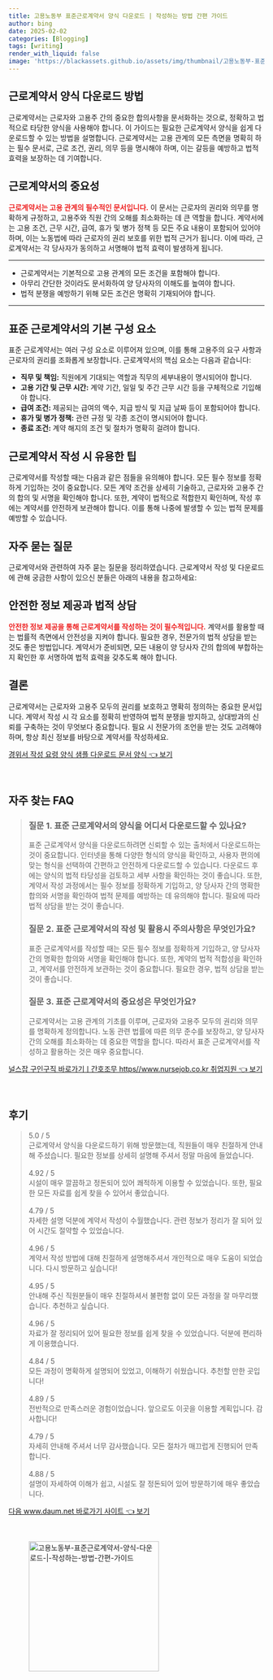 ```yaml
---
title: 고용노동부 표준근로계약서 양식 다운로드 | 작성하는 방법 간편 가이드
author: bing
date: 2025-02-02
categories: [Blogging]
tags: [writing]
render_with_liquid: false
image: 'https://blackassets.github.io/assets/img/thumbnail/고용노동부-표준근로계약서-양식-다운로드-|-작성하는-방법-간편-가이드.webp'
---
```



<h2 id='근로계약서_양식_다운로드'>근로계약서 양식 다운로드 방법</h2>

<p>근로계약서는 근로자와 고용주 간의 중요한 합의사항을 문서화하는 것으로, 정확하고 법적으로 타당한 양식을 사용해야 합니다. 이 가이드는 필요한 근로계약서 양식을 쉽게 다운로드할 수 있는 방법을 설명합니다. 근로계약서는 고용 관계의 모든 측면을 명확히 하는 필수 문서로, 근로 조건, 권리, 의무 등을 명시해야 하며, 이는 갈등을 예방하고 법적 효력을 보장하는 데 기여합니다.</p>

<h2 id='근로계약서의_중요성'>근로계약서의 중요성</h2>

<p><b><span style="color: #ee2323;">근로계약서는 고용 관계의 필수적인 문서입니다.</span></b> 이 문서는 근로자의 권리와 의무를 명확하게 규정하고, 고용주와 직원 간의 오해를 최소화하는 데 큰 역할을 합니다. 계약서에는 고용 조건, 근무 시간, 급여, 휴가 및 병가 정책 등 모든 주요 내용이 포함되어 있어야 하며, 이는 노동법에 따라 근로자의 권리 보호를 위한 법적 근거가 됩니다. 이에 따라, 근로계약서는 각 당사자가 동의하고 서명해야 법적 효력이 발생하게 됩니다.</p>

<hr />

<ul>
    <li>근로계약서는 기본적으로 고용 관계의 모든 조건을 포함해야 합니다.</li>
    <li>아무리 간단한 것이라도 문서화하여 양 당사자의 이해도를 높여야 합니다.</li>
    <li>법적 분쟁을 예방하기 위해 모든 조건은 명확히 기재되어야 합니다.</li>
</ul>

<hr />

<h2 id='표준근로계약서_구성요소'>표준 근로계약서의 기본 구성 요소</h2>

<p>표준 근로계약서는 여러 구성 요소로 이루어져 있으며, 이를 통해 고용주의 요구 사항과 근로자의 권리를 조화롭게 보장합니다. 근로계약서의 핵심 요소는 다음과 같습니다:</p>

<ul>
    <li><b>직무 및 책임:</b> 직원에게 기대되는 역할과 직무의 세부내용이 명시되어야 합니다.</li>
    <li><b>고용 기간 및 근무 시간:</b> 계약 기간, 일일 및 주간 근무 시간 등을 구체적으로 기입해야 합니다.</li>
    <li><b>급여 조건:</b> 제공되는 급여의 액수, 지급 방식 및 지급 날짜 등이 포함되어야 합니다.</li>
    <li><b>휴가 및 병가 정책:</b> 관련 규정 및 각종 조건이 명시되어야 합니다.</li>
    <li><b>종료 조건:</b> 계약 해지의 조건 및 절차가 명확히 걸려야 합니다.</li>
</ul>

<h2 id='계약서_작성_팁'>근로계약서 작성 시 유용한 팁</h2>

<p>근로계약서를 작성할 때는 다음과 같은 점들을 유의해야 합니다. 모든 필수 정보를 정확하게 기입하는 것이 중요합니다. 모든 계약 조건을 상세히 기술하고, 근로자와 고용주 간의 합의 및 서명을 확인해야 합니다. 또한, 계약이 법적으로 적합한지 확인하며, 작성 후에는 계약서를 안전하게 보관해야 합니다. 이를 통해 나중에 발생할 수 있는 법적 문제를 예방할 수 있습니다.</p>

<h2 id='자주_묻는_질문'>자주 묻는 질문</h2>

<p>근로계약서와 관련하여 자주 묻는 질문을 정리하였습니다. 근로계약서 작성 및 다운로드에 관해 궁금한 사항이 있으신 분들은 아래의 내용을 참고하세요:</p>

<h2 id='안전한_정보_제공'>안전한 정보 제공과 법적 상담</h2>

<p><b><span style="color: #ee2323;">안전한 정보 제공을 통해 근로계약서를 작성하는 것이 필수적입니다.</span></b> 계약서를 활용할 때는 법률적 측면에서 안전성을 지켜야 합니다. 필요한 경우, 전문가의 법적 상담을 받는 것도 좋은 방법입니다. 계약서가 준비되면, 모든 내용이 양 당사자 간의 합의에 부합하는지 확인한 후 서명하여 법적 효력을 갖추도록 해야 합니다.</p>

<h2 id='결론'>결론</h2>

<p>근로계약서는 근로자와 고용주 모두의 권리를 보호하고 명확히 정의하는 중요한 문서입니다. 계약서 작성 시 각 요소를 정확히 반영하여 법적 분쟁을 방지하고, 상대방과의 신뢰를 구축하는 것이 무엇보다 중요합니다. 필요 시 전문가의 조언을 받는 것도 고려해야 하며, 항상 최신 정보를 바탕으로 계약서를 작성하세요.</p>


<p><a class="click-button" title="경위서 작성 요령 양식 샘플 다운로드 문서 양식" href="https://blackassets.github.io/posts/%EA%B2%BD%EC%9C%84%EC%84%9C-%EC%9E%91%EC%84%B1-%EC%9A%94%EB%A0%B9-%EC%96%91%EC%8B%9D-%EC%83%98%ED%94%8C-%EB%8B%A4%EC%9A%B4%EB%A1%9C%EB%93%9C-%EB%AC%B8%EC%84%9C-%EC%96%91%EC%8B%9D/" rel="dofollow">경위서 작성 요령 양식 샘플 다운로드 문서 양식 👈 보기</a></p><br>
<h2 id='자주_찾는_FAQ'>자주 찾는 FAQ</h2>
<div itemscope="" itemtype="https://schema.org/FAQPage"> 
<blockquote> 
<div itemscope="" itemprop="mainEntity" itemtype="https://schema.org/Question"> 
<h3 itemprop="name">질문 1. 표준 근로계약서의 양식을 어디서 다운로드할 수 있나요?</h3> 
<div itemscope="" itemprop="acceptedAnswer" itemtype="https://schema.org/Answer"> 
<span itemprop="text"> 
<p>표준 근로계약서 양식을 다운로드하려면 신뢰할 수 있는 출처에서 다운로드하는 것이 중요합니다. 인터넷을 통해 다양한 형식의 양식을 확인하고, 사용자 편의에 맞는 형식을 선택하여 간편하고 안전하게 다운로드할 수 있습니다. 다운로드 후에는 양식의 법적 타당성을 검토하고 세부 사항을 확인하는 것이 좋습니다. 또한, 계약서 작성 과정에서는 필수 정보를 정확하게 기입하고, 양 당사자 간의 명확한 합의와 서명을 확인하여 법적 문제를 예방하는 데 유의해야 합니다. 필요에 따라 법적 상담을 받는 것이 좋습니다.</p> 
</span> 
</div> 
</div> 

<div itemscope="" itemprop="mainEntity" itemtype="https://schema.org/Question"> 
<h3 itemprop="name">질문 2. 표준 근로계약서의 작성 및 활용시 주의사항은 무엇인가요?</h3> 
<div itemscope="" itemprop="acceptedAnswer" itemtype="https://schema.org/Answer"> 
<span itemprop="text"> 
<p>표준 근로계약서를 작성할 때는 모든 필수 정보를 정확하게 기입하고, 양 당사자 간의 명확한 합의와 서명을 확인해야 합니다. 또한, 계약의 법적 적합성을 확인하고, 계약서를 안전하게 보관하는 것이 중요합니다. 필요한 경우, 법적 상담을 받는 것이 좋습니다.</p> 
</span> 
</div> 
</div> 

<div itemscope="" itemprop="mainEntity" itemtype="https://schema.org/Question"> 
<h3 itemprop="name">질문 3. 표준 근로계약서의 중요성은 무엇인가요?</h3> 
<div itemscope="" itemprop="acceptedAnswer" itemtype="https://schema.org/Answer"> 
<span itemprop="text"> 
<p>근로계약서는 고용 관계의 기초를 이루며, 근로자와 고용주 모두의 권리와 의무를 명확하게 정의합니다. 노동 관련 법률에 따른 의무 준수를 보장하고, 양 당사자 간의 오해를 최소화하는 데 중요한 역할을 합니다. 따라서 표준 근로계약서를 작성하고 활용하는 것은 매우 중요합니다.</p> 
</span> 
</div> 
</div> 

</blockquote> 
</div>
<p><a class="click-button" title="널스잡 구인구직 바로가기ㅣ간호조무 https//www.nursejob.co.kr 취업지원" href="https://blackassets.github.io/posts/%EB%84%90%EC%8A%A4%EC%9E%A1-%EA%B5%AC%EC%9D%B8%EA%B5%AC%EC%A7%81-%EB%B0%94%EB%A1%9C%EA%B0%80%EA%B8%B0%E3%85%A3%EA%B0%84%ED%98%B8%EC%A1%B0%EB%AC%B4-httpswww.nursejob.co.kr-%EC%B7%A8%EC%97%85%EC%A7%80%EC%9B%90/" rel="dofollow">널스잡 구인구직 바로가기ㅣ간호조무 https//www.nursejob.co.kr 취업지원 👈 보기</a></p><br>
<h2 id='후기'>후기</h2>
<div itemscope itemtype="https://schema.org/Product">
  <blockquote>
  <div itemprop="review" itemscope itemtype="https://schema.org/Review">
      <div itemprop="reviewRating" itemscope itemtype="https://schema.org/Rating"> <span itemprop="ratingValue">5.0</span> / <span itemprop="bestRating">5</span> </div>
      <span itemprop="reviewBody">근로계약서 양식을 다운로드하기 위해 방문했는데, 직원들이 매우 친절하게 안내해 주셨습니다. 필요한 정보를 상세히 설명해 주셔서 정말 마음에 들었습니다.</span>
  </div>
  <br>
  <div itemprop="review" itemscope itemtype="https://schema.org/Review">
      <div itemprop="reviewRating" itemscope itemtype="https://schema.org/Rating"> <span itemprop="ratingValue">4.92</span> / <span itemprop="bestRating">5</span> </div>
      <span itemprop="reviewBody">시설이 매우 깔끔하고 정돈되어 있어 쾌적하게 이용할 수 있었습니다. 또한, 필요한 모든 자료를 쉽게 찾을 수 있어서 좋았습니다.</span>
  </div>
  <br>
  <div itemprop="review" itemscope itemtype="https://schema.org/Review">
      <div itemprop="reviewRating" itemscope itemtype="https://schema.org/Rating"> <span itemprop="ratingValue">4.79</span> / <span itemprop="bestRating">5</span> </div>
      <span itemprop="reviewBody">자세한 설명 덕분에 계약서 작성이 수월했습니다. 관련 정보가 정리가 잘 되어 있어 시간도 절약할 수 있었습니다.</span>
  </div>
  <br>
  <div itemprop="review" itemscope itemtype="https://schema.org/Review">
      <div itemprop="reviewRating" itemscope itemtype="https://schema.org/Rating"> <span itemprop="ratingValue">4.96</span> / <span itemprop="bestRating">5</span> </div>
      <span itemprop="reviewBody">계약서 작성 방법에 대해 친절하게 설명해주셔서 개인적으로 매우 도움이 되었습니다. 다시 방문하고 싶습니다!</span>
  </div>
  <br>
  <div itemprop="review" itemscope itemtype="https://schema.org/Review">
      <div itemprop="reviewRating" itemscope itemtype="https://schema.org/Rating"> <span itemprop="ratingValue">4.95</span> / <span itemprop="bestRating">5</span> </div>
      <span itemprop="reviewBody">안내해 주신 직원분들이 매우 친절하셔서 불편함 없이 모든 과정을 잘 마무리했습니다. 추천하고 싶습니다.</span>
  </div>
  <br>
  <div itemprop="review" itemscope itemtype="https://schema.org/Review">
      <div itemprop="reviewRating" itemscope itemtype="https://schema.org/Rating"> <span itemprop="ratingValue">4.96</span> / <span itemprop="bestRating">5</span> </div>
      <span itemprop="reviewBody">자료가 잘 정리되어 있어 필요한 정보를 쉽게 찾을 수 있었습니다. 덕분에 편리하게 이용했습니다.</span>
  </div>
  <br>
  <div itemprop="review" itemscope itemtype="https://schema.org/Review">
      <div itemprop="reviewRating" itemscope itemtype="https://schema.org/Rating"> <span itemprop="ratingValue">4.84</span> / <span itemprop="bestRating">5</span> </div>
      <span itemprop="reviewBody">모든 과정이 명확하게 설명되어 있었고, 이해하기 쉬웠습니다. 추천할 만한 곳입니다!</span>
  </div>
  <br>
  <div itemprop="review" itemscope itemtype="https://schema.org/Review">
      <div itemprop="reviewRating" itemscope itemtype="https://schema.org/Rating"> <span itemprop="ratingValue">4.89</span> / <span itemprop="bestRating">5</span> </div>
      <span itemprop="reviewBody">전반적으로 만족스러운 경험이었습니다. 앞으로도 이곳을 이용할 계획입니다. 감사합니다!</span>
  </div>
  <br>
  <div itemprop="review" itemscope itemtype="https://schema.org/Review">
      <div itemprop="reviewRating" itemscope itemtype="https://schema.org/Rating"> <span itemprop="ratingValue">4.79</span> / <span itemprop="bestRating">5</span> </div>
      <span itemprop="reviewBody">자세히 안내해 주셔서 너무 감사했습니다. 모든 절차가 매끄럽게 진행되어 만족합니다.</span>
  </div>
  <br>
  <div itemprop="review" itemscope itemtype="https://schema.org/Review">
      <div itemprop="reviewRating" itemscope itemtype="https://schema.org/Rating"> <span itemprop="ratingValue">4.88</span> / <span itemprop="bestRating">5</span> </div>
      <span itemprop="reviewBody">설명이 자세하여 이해가 쉽고, 시설도 잘 정돈되어 있어 방문하기에 매우 좋았습니다.</span>
  </div>
  </blockquote>
</div>
<p><a class="click-button" title="다음 www.daum.net 바로가기 사이트" href="https://blackassets.github.io/posts/%EB%8B%A4%EC%9D%8C-www.daum.net-%EB%B0%94%EB%A1%9C%EA%B0%80%EA%B8%B0-%EC%82%AC%EC%9D%B4%ED%8A%B8/" rel="dofollow">다음 www.daum.net 바로가기 사이트 👈 보기</a></p><br>
<figure class="image"><img src="https://blackassets.github.io/assets/img/thumbnail/고용노동부-표준근로계약서-양식-다운로드-|-작성하는-방법-간편-가이드.webp" alt="고용노동부-표준근로계약서-양식-다운로드-|-작성하는-방법-간편-가이드" width="256" height="256"></figure>